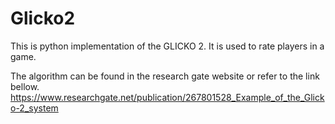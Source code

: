 # Glicko2
This is python implementation of the GLICKO 2. It is used to rate players in a game.

The algorithm can be found in the research gate website or refer to the link bellow.
<br/>
https://www.researchgate.net/publication/267801528_Example_of_the_Glicko-2_system
